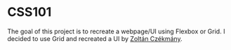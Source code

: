 # CSS101

The goal of this project is to recreate a webpage/UI using Flexbox or Grid. 
I decided to use Grid and recreated a UI by [Zoltán Czékmány](https://www.genome.gov/). 

